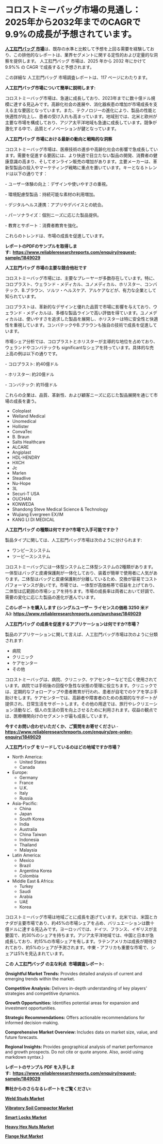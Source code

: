 <p><h1>コロストミーバッグ市場の見通し：2025年から2032年までのCAGRで9.9%の成長が予想されています。</h1></p><p data-sourcepos="1:1-1:157"><strong><a href="https://www.reliableresearchreports.com/colostomy-bags-market-r1849029?utm_campaign=110&utm_medium=36&utm_source=Github&utm_content=ia&utm_term=21022025&utm_id=colostomy-bags">人工肛門バッグ 市場</a></strong>は、既存の水準と比較して予想を上回る需要を経験しており、この排他的なレポートは、業界セグメントに関する定性的および定量的な洞察を提供します。 人工肛門バッグ 市場は、2025 年から 2032 年にかけて 9.9%% の CAGR で成長すると予想されます。</p>
<p data-sourcepos="3:1-3:50">この詳細な 人工肛門バッグ 市場調査レポートは、117 ページにわたります。</p>
<p><strong>人工肛門バッグ市場について簡単に説明します:</strong></p>
<p><p>コロストミーバッグ市場は、急速に成長しており、2023年までに数十億ドル規模に達する見込みです。高齢化社会の進展や、消化器疾患の増加が市場成長を支える主な要因となっています。また、テクノロジーの進化により、製品の性能と快適性が向上し、患者の受け入れも高まっています。地域別では、北米と欧州が主要な市場を構成しており、アジア太平洋地域も急速に成長しています。競争が激化する中で、品質とイノベーションが鍵となっています。</p></p>
<p><strong>人工肛門バッグ 市場における最新の動向と戦略的な洞察</strong></p>
<p><p>コロストミーバッグ市場は、医療技術の進歩や高齢化社会の影響で急成長しています。需要を促進する要因には、より快適で目立たない製品の開発、消費者の健康意識の高まり、そしてオンライン販売の増加があります。主要メーカーは、革新型製品の投入やマーケティング戦略に重点を置いています。キーとなるトレンドは以下の通りです：</p><p>- ユーザー体験の向上：デザインや使いやすさの重視。</p><p>- 環境配慮型製品：持続可能な素材の利用増加。</p><p>- デジタルヘルス連携：アプリやデバイスとの統合。</p><p>- パーソナライズ：個別ニーズに応じた製品提供。</p><p>- 教育とサポート：消費者教育を強化。</p><p>これらのトレンドは、市場の成長を促進しています。</p></p>
<p><strong>レポートのPDFのサンプルを取得します</strong><strong>:&nbsp;&nbsp;<a href="https://www.reliableresearchreports.com/enquiry/request-sample/1849029?utm_campaign=110&utm_medium=36&utm_source=Github&utm_content=ia&utm_term=21022025&utm_id=colostomy-bags">https://www.reliableresearchreports.com/enquiry/request-sample/1849029</a></strong></p>
<p><strong>人工肛門バッグ 市場の主要な競合他社です</strong></p>
<p><p>コロストミーバッグ市場には、主要なプレーヤーが多数存在しています。特に、コロプラスト、ウェランド・メディカル、ユノメディカル、ホリスター、コンバテック、B.ブラウン、ソルツ・ヘルスケア、アルケアなどが、有力な企業として知られています。</p><p>コロプラストは、革新的なデザインと優れた品質で市場に影響を与えており、ウェランド・メディカルは、多様な製品ラインで高い評価を得ています。ユノメディカルは、使いやすさを追求した製品を展開し、ホリスターは特に安全性と快適性を重視しています。コンバテックやB.ブラウンも独自の技術で成長を促進しています。</p><p>市場シェア分析では、コロプラストとホリスターが主導的な地位を占めており、ウェランドやコンバテックも significantなシェアを持っています。具体的な売上高の例は以下の通りです。</p><p>- コロプラスト: 約40億ドル</p><p>- ホリスター: 約20億ドル</p><p>- コンバテック: 約15億ドル</p><p>これらの企業は、品質、革新性、および顧客ニーズに応じた製品展開を通じて市場の成長を妻う。</p></p>
<p><ul><li>Coloplast</li><li>Welland Medical</li><li>Unomedical</li><li>Hollister</li><li>ConvaTec</li><li>B. Braun</li><li>Salts Healthcare</li><li>ALCARE</li><li>Angiplast</li><li>HDL-HENDRY</li><li>HXCH</li><li>Jc</li><li>Marlen</li><li>Steadlive</li><li>Nu-Hope</li><li>3L</li><li>Securi-T USA</li><li>OUCHAN</li><li>KONWEDA</li><li>Shandong Steve Medical Science & Technology</li><li>Wujiang Evergreen EX/IM</li><li>KANG LI DI MEDICAL</li></ul></p>
<p><strong>人工肛門バッグ の種類は何ですか?市場で入手可能ですか？</strong></p>
<p>製品タイプに関しては、人工肛門バッグ市場は次のように分けられます:</p>
<p><ul><li>ワンピースシステム</li><li>ツーピースシステム</li></ul></p>
<p><p>コロストミーバッグには一体型システムと二体型システムの2種類があります。一体型はバッグと皮膚保護剤が一体化しており、装着が簡単で使用者に人気があります。二体型はバッグと皮膚保護剤が分離しているため、交換が容易でコストパフォーマンスが良いです。市場では、一体型が高価格帯で収益を上げており、二体型は広範囲の市場シェアを持ちます。市場の成長率は両者において好調で、需要の変化に応じた製品の進化が進んでいます。</p></p>
<p><strong>このレポートを購入します (シングルユーザー ライセンスの価格 3250 米ドル):&nbsp;<a href="https://www.reliableresearchreports.com/purchase/1849029?utm_campaign=110&utm_medium=36&utm_source=Github&utm_content=ia&utm_term=21022025&utm_id=colostomy-bags">https://www.reliableresearchreports.com/purchase/1849029</a></strong></p>
<p><strong>人工肛門バッグ の成長を促進するアプリケーションは何ですか?市場？</strong></p>
<p>製品のアプリケーションに関して言えば、人工肛門バッグ市場は次のように分類されます:</p>
<p><ul><li>病院</li><li>クリニック</li><li>ケアセンター</li><li>その他</li></ul></p>
<p><p>コロストミーバッグは、病院、クリニック、ケアセンターなどで広く使用されています。病院では手術後の回復や急性な状態の管理に役立ちます。クリニックでは、定期的なフォローアップや患者教育が行われ、患者が自宅でのケアを学ぶ手助けをします。ケアセンターでは、高齢者や障害者のための長期的なサポートが提供され、日常生活をサポートします。その他の用途では、旅行やレクリエーション活動など、個人の生活の質を向上させるために利用されます。収益の観点では、医療機関向けのセグメントが最も成長しています。</p></p>
<p><strong>今すぐお問い合わせいただくか、ご質問をお寄せください</strong><strong>&nbsp;</strong>-<strong><a href="https://www.reliableresearchreports.com/enquiry/pre-order-enquiry/1849029?utm_campaign=110&utm_medium=36&utm_source=Github&utm_content=ia&utm_term=21022025&utm_id=colostomy-bags">https://www.reliableresearchreports.com/enquiry/pre-order-enquiry/1849029</a></strong></p>
<p><strong>人工肛門バッグ をリードしているのはどの地域ですか市場？</strong></p>
<p><ul>
    <li>
        North America:
        <ul>
            <li>United States</li>
            <li>Canada</li>
        </ul>
    </li>
    <li>
        Europe:
        <ul>
            <li>Germany</li>
            <li>France</li>
            <li>U.K.</li>
            <li>Italy</li>
            <li>Russia</li>
        </ul>
    </li>
    <li>
        Asia-Pacific:
        <ul>
            <li>China</li>
            <li>Japan</li>
            <li>South Korea</li>
            <li>India</li>
            <li>Australia</li>
            <li>China Taiwan</li>
            <li>Indonesia</li>
            <li>Thailand</li>
            <li>Malaysia</li>
        </ul>
    </li>
    <li>
        Latin America:
        <ul>
            <li>Mexico</li>
            <li>Brazil</li>
            <li>Argentina Korea</li>
            <li>Colombia</li>
        </ul>
    </li>
    <li>
        Middle East & Africa:
        <ul>
            <li>Turkey</li>
            <li>Saudi</li>
            <li>Arabia</li>
            <li>UAE</li>
            <li>Korea</li>
        </ul>
    </li>
    </ul></p>
<p><p>コロストミーバッグ市場は地域ごとに成長を遂げています。北米では、米国とカナダが主要市場であり、約45%の市場シェアを占め、バリュエーションは数十億ドルに達する見込みです。ヨーロッパでは、ドイツ、フランス、イギリスが主要国で、約30%のシェアを持ちます。アジア太平洋地域では、中国と日本が急成長しており、約15%の市場シェアを有します。ラテンアメリカは成長が期待されており、約5%のシェアが予測されます。中東・アフリカも重要な市場で、シェアは5%を見込まれています。</p></p>
<p><strong>この 人工肛門バッグ の主な利点&nbsp; 市場調査レポート:</strong></p>
<p><strong>{Insightful Market Trends:</strong> Provides detailed analysis of current and emerging trends within the market.</p>
<p><strong>Competitive Analysis:</strong> Delivers in-depth understanding of key players' strategies and competitive dynamics.</p>
<p><strong>Growth Opportunities:</strong> Identifies potential areas for expansion and investment opportunities.</p>
<p><strong>Strategic Recommendations:</strong> Offers actionable recommendations for informed decision-making.</p>
<p><strong>Comprehensive Market Overview: </strong>Includes data on market size, value, and future forecasts.</p>
<p><strong>Regional Insights: </strong>Provides geographical analysis of market performance and growth prospects. Do not cite or quote anyone. Also, avoid using markdown syntax.}</p>
<p><strong>レポートのサンプル PDF を入手します:&nbsp;</strong><strong>&nbsp;<a href="https://www.reliableresearchreports.com/enquiry/request-sample/1849029?utm_campaign=110&utm_medium=36&utm_source=Github&utm_content=ia&utm_term=21022025&utm_id=colostomy-bags">https://www.reliableresearchreports.com/enquiry/request-sample/1849029</a></strong></p>
<p></p>
<p></p>
<p></p>
<p></p>
<p><strong>弊社からのさらなるレポートをご覧ください:</strong></p>
<p><strong><p><a href="https://github.com/ivetasyizhi/Market-Research-Report-List-1/blob/main/weld-studs-market.md?utm_campaign=110&utm_medium=36&utm_source=Github&utm_content=ia&utm_term=21022025&utm_id=colostomy-bags">Weld Studs Market</a></p><p><a href="https://github.com/penecorodz74/Market-Research-Report-List-1/blob/main/vibratory-soil-compactor-market.md?utm_campaign=110&utm_medium=36&utm_source=Github&utm_content=ia&utm_term=21022025&utm_id=colostomy-bags">Vibratory Soil Compactor Market</a></p><p><a href="https://github.com/boysabotzoc/Market-Research-Report-List-1/blob/main/smart-locks-market.md?utm_campaign=110&utm_medium=36&utm_source=Github&utm_content=ia&utm_term=21022025&utm_id=colostomy-bags">Smart Locks Market</a></p><p><a href="https://github.com/vigoseiler/Market-Research-Report-List-1/blob/main/heavy-hex-nuts-market.md?utm_campaign=110&utm_medium=36&utm_source=Github&utm_content=ia&utm_term=21022025&utm_id=colostomy-bags">Heavy Hex Nuts Market</a></p><p><a href="https://github.com/jhamygunler/Market-Research-Report-List-1/blob/main/flange-nut-market.md?utm_campaign=110&utm_medium=36&utm_source=Github&utm_content=ia&utm_term=21022025&utm_id=colostomy-bags">Flange Nut Market</a></p></strong></p>